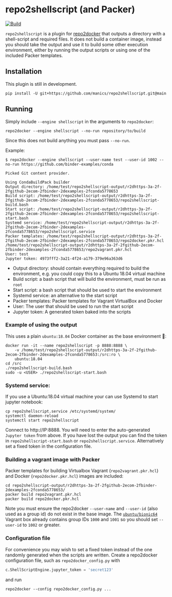 # repo2shellscript (and Packer)

[![Build](https://github.com/manics/repo2shellscript/workflows/Build/badge.svg)](https://github.com/manics/repo2shellscript/actions)

`repo2shellscript` is a plugin for [repo2docker](http://repo2docker.readthedocs.io) that outputs a directory with a shell-script and required files.
It does not build a container image, instead you should take the output and use it to build some other execution environment, either by running the output scripts or using one of the included Packer templates.


## Installation

This plugin is still in development.

    pip install -U git+https://github.com/manics/repo2shellscript.git@main


## Running

Simply include `--engine shellscript` in the arguments to `repo2docker`:

    repo2docker --engine shellscript --no-run repository/to/build

Since this does not build anything you must pass `--no-run`.

Example:

    $ repo2docker --engine shellscript --user-name test --user-id 1002 --no-run https://github.com/binder-examples/conda

    Picked Git content provider.

    Using CondaBuildPack builder
    Output directory: /home/test/repo2shellscript-output/r2dhttps-3a-2f-2fgithub-2ecom-2fbinder-2dexamples-2fconda5778653
    Build script: /home/test/repo2shellscript-output/r2dhttps-3a-2f-2fgithub-2ecom-2fbinder-2dexamples-2fconda5778653/repo2shellscript-build.bash
    Start script: /home/test/repo2shellscript-output/r2dhttps-3a-2f-2fgithub-2ecom-2fbinder-2dexamples-2fconda5778653/repo2shellscript-start.bash
    Systemd service: /home/test/repo2shellscript-output/r2dhttps-3a-2f-2fgithub-2ecom-2fbinder-2dexamples-2fconda5778653/repo2shellscript.service
    Packer templates: /home/test/repo2shellscript-output/r2dhttps-3a-2f-2fgithub-2ecom-2fbinder-2dexamples-2fconda5778653/repo2docker.pkr.hcl /home/test/repo2shellscript-output/r2dhttps-3a-2f-2fgithub-2ecom-2fbinder-2dexamples-2fconda5778653/repo2vagrant.pkr.hcl
    User: test
    Jupyter token: 4973fff2-3a21-4f24-a179-379e96a363d6

- Output directory: should contain everything required to build the environment, e.g. you could copy this to a Ubuntu 18.04 virtual machine
- Build script: a bash script that will build the environment, must be run as `root`
- Start script: a bash script that should be used to start the environment
- Systemd service: an alternative to the start script
- Packer templates: Packer templates for Vagrant VirtualBox and Docker
- User: The user that should be used to run the start script
- Jupyter token: A generated token baked into the scripts


### Example of using the output

This uses a plain `ubuntu:18.04` Docker container as the base environment 🙂:

    docker run -it --name repo2shellscript -p 8888:8888 \
        -v /home/test/repo2shellscript-output/r2dhttps-3a-2f-2fgithub-2ecom-2fbinder-2dexamples-2fconda5778653:/src:ro \
        ubuntu:18.04
    cd /src
    ./repo2shellscript-build.bash
    sudo -u <USER> ./repo2shellscript-start.bash


### Systemd service:

If you use a Ubuntu:18.04 virtual machine your can use Systemd to start jupyter notebook:

    cp repo2shellscript.service /etc/systemd/system/
    systemctl daemon-reload
    systemctl start repo2shellscript

Connect to http://IP:8888.
You will need to enter the auto-generated `Jupyter token` from above.
If you have lost the output you can find the token in `repo2shellscript-start.bash` or `repo2shellscript.service`.
Alternatively set a fixed token in the configuration file.


### Building a vagrant image with Packer

Packer templates for building Virtualbox Vagrant (`repo2vagrant.pkr.hcl`) and Docker (`repo2docker.pkr.hcl`) images are included:

    cd repo2shellscript-output/r2dhttps-3a-2f-2fgithub-2ecom-2fbinder-2dexamples-2fconda5778653/
    packer build repo2vagrant.pkr.hcl
    packer build repo2docker.pkr.hcl

Note you must ensure the repo2docker `--user-name` and `--user-id` (also used as a group id) do not exist in the base image.
The [`ubuntu/bionic64`](https://app.vagrantup.com/ubuntu/boxes/bionic64) Vagrant box already contains group IDs `1000` and `1001` so you should set `--user-id` to `1002` or greater.


### Configuration file

For convenience you may wish to set a fixed token instead of the one randomly generated when the scripts are written.
Create a repo2docker configuration file, such as `repo2docker_config.py` with

```py
c.ShellScriptEngine.jupyter_token = 'secret123'
```

and run

    repo2docker --config repo2docker_config.py ...
